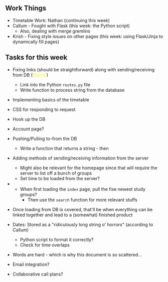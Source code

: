 ## Work Things
- Timetable Work: Nathan (continuing this week)
- Callum - Fought with Flask (this week: the Python script)
	- Also, dealing with merge gremlins
- Krish - Fixing style issues on other pages (this week: using Flask/Jinja to dynamically fill pages)


## Tasks for this week
- Fixing links (should be straightforward) along with sending/receiving from DB (<span style=color:yellow>Moine!</span>)
	- Link into the Python `routes.py` file
	- Write function to process string from the database
- Implementing basics of the timetable
- CSS for responding to request
- Hook up the DB
- Account page?

- Pushing/Pulling to-from the DB
	- Write a function that returns a string - then 

- Adding methods of sending/receiving information from the server
	- Might also be relevant for the homepage since that will require the server to list off a bunch of groups
	- Set time to be loaded from the server?

- - When first loading the `index` page, pull the fixe newest study groups?
	- Then use the `search` function for more relevant stuffs


- Once loading from DB is covered, that'll be when everything can be linked together and lead to a (somewhat) finished product



- Dates: Stored as a "ridiculously long string o' horrors" (according to Callum)
	- Python script to format it correctly?
	- Check for time overlaps

- Words are hard - which is why this document is so scattered...

- Email integration?

 - Collaborative call plans?
